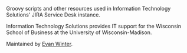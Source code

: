 Groovy scripts and other resources used in Information Technology Solutions' JIRA Service Desk instance.

Information Technology Solutions provides IT support for the Wisconsin School of Business at the University of Wisconsin-Madison.

Maintained by [Evan Winter](http://evanwinter.me).